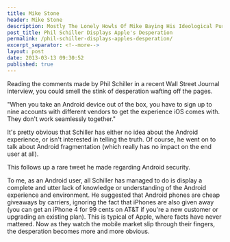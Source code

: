 ```yaml
---
title: Mike Stone
header: Mike Stone
description: Mostly The Lonely Howls Of Mike Baying His Ideological Purity At The Moon
post_title: Phil Schiller Displays Apple's Desperation
permalink: /phil-schiller-displays-apples-desperation/
excerpt_separator: <!--more-->
layout: post
date: 2013-03-13 09:30:52
published: true
---
```



Reading the comments made by Phil Schiller in a recent Wall Street Journal interview, you could smell the stink of desperation wafting off the pages.

<!--more-->

"When you take an Android device out of the box, you have to sign up to nine accounts with different vendors to get the experience iOS comes with. They don't work seamlessly together."

It's pretty obvious that Schiller has either no idea about the Android experience, or isn't interested in telling the truth. Of course, he went on to talk about Android fragmentation (which really has no impact on the end user at all).

This follows up a rare tweet he made regarding Android security.

To me, as an Android user, all Schiller has managed to do is display a complete and utter lack of knowledge or understanding of the Android experience and environment. He suggested that Android phones are cheap giveaways by carriers, ignoring the fact that iPhones are also given away (you can get an iPhone 4 for 99 cents on AT&T if you're a new customer or upgrading an existing plan). This is typical of Apple, where facts have never mattered. Now as they watch the mobile market slip through their fingers, the desperation becomes more and more obvious.
